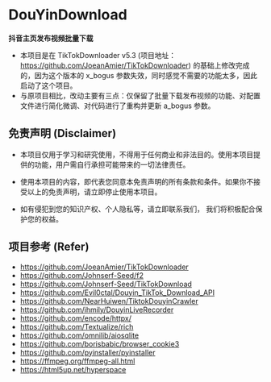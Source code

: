 # DouYinDownload

**抖音主页发布视频批量下载**

- 本项目是在 TikTokDownloader v5.3 (项目地址：https://github.com/JoeanAmier/TikTokDownloader) 的基础上修改完成的，因为这个版本的 x_bogus 参数失效，同时感觉不需要的功能太多，因此启动了这个项目。
- 与原项目相比，改动主要有三点：仅保留了批量下载发布视频的功能、对配置文件进行简化微调、对代码进行了重构并更新 a_bogus 参数。

## 免责声明 (Disclaimer)

- 本项目仅用于学习和研究使用，不得用于任何商业和非法目的。使用本项目提供的功能，用户需自行承担可能带来的一切法律责任。

- 使用本项目的内容，即代表您同意本免责声明的所有条款和条件。如果你不接受以上的免责声明，请立即停止使用本项目。

- 如有侵犯到您的知识产权、个人隐私等，请立即联系我们， 我们将积极配合保护您的权益。

## 项目参考 (Refer)

- https://github.com/JoeanAmier/TikTokDownloader
- https://github.com/Johnserf-Seed/f2
- https://github.com/Johnserf-Seed/TikTokDownload
- https://github.com/Evil0ctal/Douyin_TikTok_Download_API
- https://github.com/NearHuiwen/TiktokDouyinCrawler
- https://github.com/ihmily/DouyinLiveRecorder
- https://github.com/encode/httpx/
- https://github.com/Textualize/rich
- https://github.com/omnilib/aiosqlite
- https://github.com/borisbabic/browser_cookie3
- https://github.com/pyinstaller/pyinstaller
- https://ffmpeg.org/ffmpeg-all.html
- https://html5up.net/hyperspace